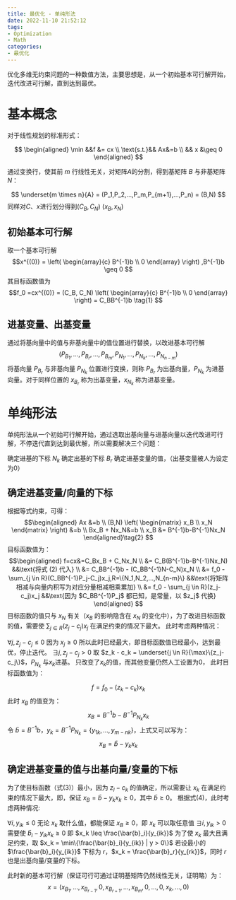 ```yaml
---
title: 最优化 - 单纯形法
date: 2022-11-10 21:52:12
tags:
- Optimization
- Math
categories:
- 最优化
---
```

优化多维无约束问题的一种数值方法，主要思想是，从一个初始基本可行解开始，迭代改进可行解，直到达到最优。
# 基本概念
对于线性规划的标准形式：

$$
\begin{aligned}
\min &&f &= cx  \\
\text{s.t.}&& Ax&=b  \\
&& x &\geq 0
\end{aligned}
$$

通过变换行，使其前 $m$ 行线性无关，对矩阵$A$的分割，得到基矩阵 $B$ 与非基矩阵 $N$：

$$ \underset{m \times n}{A} = (P_1,P_2,...,P_m,P_{m+1},...,P_n) = (B,N) $$
同样对$C$、$x$进行划分得到$(C_B,C_N)$ $(x_B,x_N)$
## 初始基本可行解
取一个基本可行解
$$x^{(0)} = 
\left(
\begin{array}{c}
B^{-1}b \\
0
\end{array}
\right)
,B^{-1}b \geq 0
$$
其目标函数值为
$$f_0 =cx^{(0)} = (C_B, C_N) 
\left(
\begin{array}{c}
B^{-1}b \\
0
\end{array}
\right) = C_BB^{-1}b \tag{1}
$$
## 进基变量、出基变量
通过将基向量中的值与非基向量中的值位置进行替换，以改进基本可行解
$$(P_{B_1},...,P_{B_r},...,P_{B_m},P_{N_1},...,{P_{N_k},...,P_{N_{n-m}}}) 
$$
将基向量 $P_{B_r}$ 与非基向量 $P_{N_k}$ 位置进行变换，则称 $P_{B_r}$ 为出基向量，$P_{N_k}$ 为进基向量。对于同样位置的 $x_{B_r}$ 称为出基变量，$x_{N_k}$ 称为进基变量。
# 单纯形法
单纯形法从一个初始可行解开始，通过选取出基向量与进基向量以迭代改进可行解，不停迭代直到达到最优解，所以需要解决三个问题：

确定进基的下标 $N_k$
确定出基的下标 $B_r$
确定进基变量的值，（出基变量被人为设定为$0$）

## 确定进基变量/向量的下标
根据等式约束，可得：
$$\begin{aligned}
Ax &=b \\
(B,N)
\left(
\begin{matrix}
x_B \\
x_N
\end{matrix}
\right) 
&=b \\
Bx_B + Nx_N&=b \\
x_B &= B^{-1}b-B^{-1}Nx_N
\end{aligned}\tag{2}
$$
目标函数值为：
$$\begin{aligned}
f=cx&=C_Bx_B + C_Nx_N \\
&= C_B(B^{-1}b-B^{-1}Nx_N) &&\text{将式 (2) 代入} \\
&= C_BB^{-1}b - (C_BB^{-1}N-C_N)x_N \\
&= f_0 - \sum_{j \in R}(C_BB^{-1}P_j-C_j)x_j,R=\{N_1,N_2,...,N_{n-m}\}  &&\text{将矩阵相减与向量内积写为对应分量相减相乘累加} \\
&= f_0 -  \sum_{j \in R}(z_j-c_j)x_j &&\text{因为 $C_BB^{-1}P_j$ 都已知，是常量，以 $z_j$ 代换}
\end{aligned}
$$
目标函数的值只与 $x_N$ 有关（$x_B$ 的影响隐含在 $x_N$ 的变化中），为了改进目标函数的值，需要使 $\sum_{j \in R}(z_j-c_j)x_j$ 在满足约束的情况下最大。
此时考虑两种情况：

$\forall j,z_j-c_j \leq 0$ 因为 $x_j \geq 0$ 所以此时已经最大，即目标函数值已经最小，达到最优，停止迭代。
$\exists j, z_j - c_j > 0$ 取 $z_k - c_k = \underset{j \in R}{\max}\{z_j-c_j\}$，$P_{N_k}$ 与$x_k$进基。
只改变了$x_k$的值，而其他变量仍然人工设置为0，
此时目标函数值为：

$$f = f_0 - (z_k-c_k)x_k \tag{3} 
$$
此时 $x_B$ 的值变为：
$$x_B = B^{-1}b - B^{-1}P_{N_k}x_k 
$$
令 $\bar{b} = B^{-1}b$，$y_k = B^{-1}P_{N_k} = \{y_{1k},...,y_{m-nk}\}$，上式又可以写为：
$$x_B = \bar{b} - y_kx_k \tag{4}
$$
## 确定进基变量的值与出基向量/变量的下标
为了使目标函数（式$(3)$）最小，因为 $z_l-c_k$ 的值确定，所以需要让 $x_k$ 在满足约束的情况下最大，即，保证 $x_B=\bar{b} - y_kx_k \geq 0$，其中 $\bar{b} \geq 0$。
根据式$(4)$，此时考虑两种情况:

$\forall i,y_{ik} \leq 0$ 无论 $x_k$ 取什么值，都能保证 $x_B \geq 0$，即 $x_k$ 可以取任意值
$\exists i,y_{ik} > 0$ 需要使 $\bar{b}_i-y_{ik}x_k \geq 0$ 即 $x_k \leq \frac{\bar{b}_i}{y_{ik}}$ 为了使 $x_k$ 最大且满足约束，取 $x_k = \min\{\frac{\bar{b}_i}{y_{ik}} | y > 0\}$ 若设最小的 $\frac{\bar{b}_i}{y_{ik}}$ 下标为 $r$，$x_k = \frac{\bar{b}_r}{y_{rk}}$，同时 $r$ 也是出基向量/变量的下标。

此时新的基本可行解（保证可行可通过证明基矩阵仍然线性无关，证明略）为：
$$x=(x_{B_1},...,x_{B_{r-1}},0,x_{B_{r+1}},...,x_{B_m},0,...,0,x_k,...,0) 
$$

